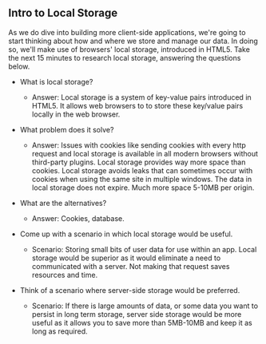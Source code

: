 ## Intro to Local Storage

As we do dive into building more client-side applications, we're going to start thinking about how and where we store and manage our data. In doing so, we'll make use of browsers' local storage, introduced in HTML5. Take the next 15 minutes to research local storage, answering the questions below. 

- What is local storage?
  - Answer: Local storage is a system of key-value pairs introduced in HTML5. It allows web browsers to to store these key/value pairs locally in the web browser.

- What problem does it solve?
  - Answer: Issues with cookies like sending cookies with every http request and local storage is available in all modern browsers without third-party plugins. Local storage provides way more space than cookies. Local storage avoids leaks that can sometimes occur with cookies when using the same site in multiple windows. The data in local storage does not expire. Much more space 5-10MB per origin.

- What are the alternatives?
  - Answer: Cookies, database.

- Come up with a scenario in which local storage would be useful.
    - Scenario: Storing small bits of user data for use within an app. Local storage would be superior as it would eliminate a need to communicated with a server. Not making that request saves resources and time.

- Think of a scenario where server-side storage would be preferred.
    - Scenario: If there is large amounts of data, or some data you want to persist in long term storage, server side storage would be more useful as it allows you to save more than 5MB-10MB and keep it as long as required.
